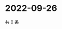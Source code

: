 # 2022-09-26

共 0 条

<!-- BEGIN WEIBO -->
<!-- 最后更新时间 Mon Sep 26 2022 00:24:12 GMT+0800 (China Standard Time) -->

<!-- END WEIBO -->
